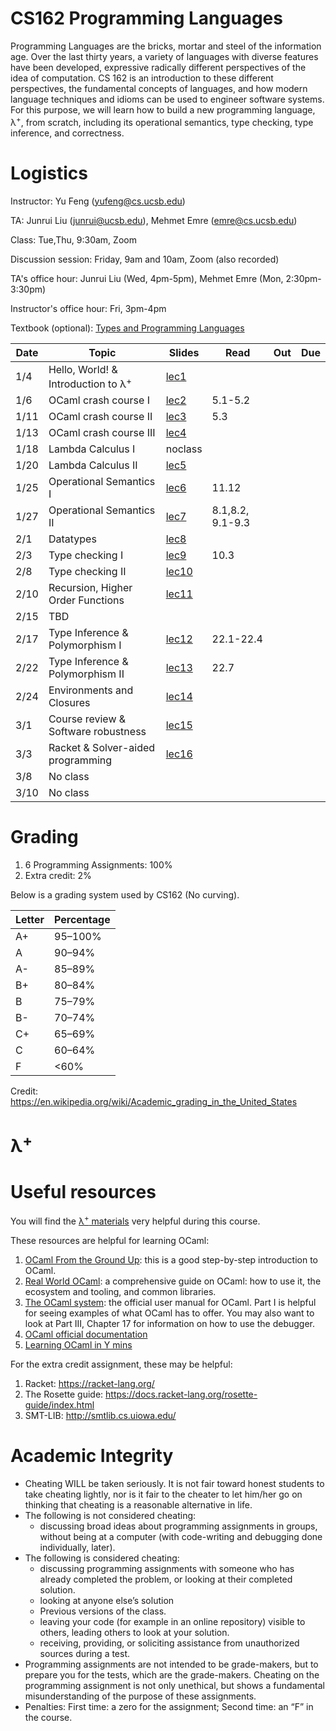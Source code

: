 # CS162 Programming Languages

Programming Languages are the bricks, mortar and steel of the information age. Over the last thirty years, a variety of languages with diverse features have been developed, expressive radically different perspectives of the idea of computation. CS 162 is an introduction to these different perspectives, the fundamental concepts of languages, and how modern language techniques and idioms can be used to engineer software systems. For this purpose, we will learn how to build a new programming language, λ<sup>+</sup>, from scratch, including its operational semantics, type checking, type inference, and correctness.

# Logistics
Instructor: Yu Feng (yufeng@cs.ucsb.edu)

TA: Junrui Liu (junrui@ucsb.edu), Mehmet Emre (emre@cs.ucsb.edu)

Class: Tue,Thu, 9:30am, Zoom

Discussion session: Friday, 9am and 10am, Zoom (also recorded)

TA's office hour: Junrui Liu (Wed, 4pm-5pm), Mehmet Emre (Mon, 2:30pm-3:30pm)

Instructor's office hour: Fri, 3pm-4pm

Textbook (optional): [Types and Programming Languages](https://www.amazon.com/Types-Programming-Languages-MIT-Press/dp/0262162091)

| Date | Topic                                          | Slides | Read | Out | Due |
|------|------------------------------------------------|--------|------|-----|-----|
| 1/4  | Hello, World! & Introduction to λ<sup>+</sup>  | [lec1](#) | | | |
| 1/6  | OCaml crash course I                              | [lec2](#) | 5.1-5.2 | | |
| 1/11 | OCaml crash course II                             | [lec3](#) | 5.3 | | |
| 1/13 | OCaml crash course III                        | [lec4](#)| | | |
| 1/18 | Lambda Calculus I                                            | noclass | | | |
| 1/20 | Lambda Calculus II                        | [lec5](#) | | | |
| 1/25 | Operational Semantics I                        | [lec6](#) | 11.12 | | |
| 1/27 | Operational Semantics II                       | [lec7](#) | 8.1,8.2, 9.1-9.3 | | |
| 2/1  | Datatypes                                      | [lec8](lectures/lecture8.pdf) | | | |
| 2/3  | Type checking I                                | [lec9](#) | 10.3 | | |
| 2/8  | Type checking II                               | [lec10](#) | | | |
| 2/10 | Recursion, Higher Order Functions              | [lec11](#) | | | |
| 2/15 | TBD                                            | | | | |
| 2/17 | Type Inference & Polymorphism I                | [lec12](#) | 22.1-22.4 | | |
| 2/22 | Type Inference & Polymorphism II               | [lec13](#) | 22.7 | | |
| 2/24 | Environments and Closures                      | [lec14](#) | | | |
| 3/1  | Course review & Software robustness            | [lec15](#) | | | |
| 3/3  | Racket & Solver-aided programming              | [lec16](#) | | | |
| 3/8  | No class                                       | | | | |
| 3/10 | No class                                       | | | | |

# Grading

1. 6 Programming Assignments: 100%
2. Extra credit: 2%

Below is a grading system used by CS162 (No curving).

| Letter | Percentage |
|--------|------------|
| A+     | 95–100%    |
| A      | 90–94%     |
| A-     | 85–89%     |
| B+     | 80–84%     |
| B      | 75–79%     |
| B-     | 70–74%     |
| C+     | 65–69%     |
| C      | 60–64%     |
| F      | <60%       |

Credit: https://en.wikipedia.org/wiki/Academic_grading_in_the_United_States

# λ<sup>+</sup>


# Useful resources

You will find the [λ<sup>+</sup> materials](lambda-plus.md) very helpful during
this course.

These resources are helpful for learning OCaml:

1. [OCaml From the Ground Up](https://ocamlbook.org/): this is a good
   step-by-step introduction to OCaml.
2. [Real World OCaml](https://dev.realworldocaml.org/guided-tour.html): a
   comprehensive guide on OCaml: how to use it, the ecosystem and tooling, and
   common libraries.
3. [The OCaml system](https://ocaml.org/releases/4.11/htmlman/index.html): the
   official user manual for OCaml. Part I is helpful for seeing examples of what
   OCaml has to offer. You may also want to look at Part III, Chapter 17 for
   information on how to use the debugger.
4. [OCaml official documentation](https://ocaml.org/learn/)
5. [Learning OCaml in Y mins](https://learnxinyminutes.com/docs/ocaml/)

For the extra credit assignment, these may be helpful:
1. Racket: https://racket-lang.org/
2. The Rosette guide: https://docs.racket-lang.org/rosette-guide/index.html
3. SMT-LIB: http://smtlib.cs.uiowa.edu/

# Academic Integrity
- Cheating WILL be taken seriously. It is not fair toward honest students to take cheating lightly, nor is it fair to the cheater to let him/her go on thinking that cheating is a reasonable alternative in life.
- The following is not considered cheating:
   - discussing broad ideas about programming assignments in groups, without being at a computer (with code-writing and debugging done individually, later).
- The following is considered cheating:
   - discussing programming assignments with someone who has already completed the problem, or looking at their completed solution.
   - looking at anyone else’s solution
   - Previous versions of the class.
   - leaving your code (for example in an online repository) visible to others, leading others to look at your solution.
   - receiving, providing, or soliciting assistance from unauthorized sources during a test.
- Programming assignments are not intended to be grade-makers, but to prepare you for the tests, which are the grade-makers. Cheating on the programming assignment is not only unethical, but shows a fundamental misunderstanding of the purpose of these assignments.
- Penalties: First time: a zero for the assignment; Second time: an “F” in the course.

